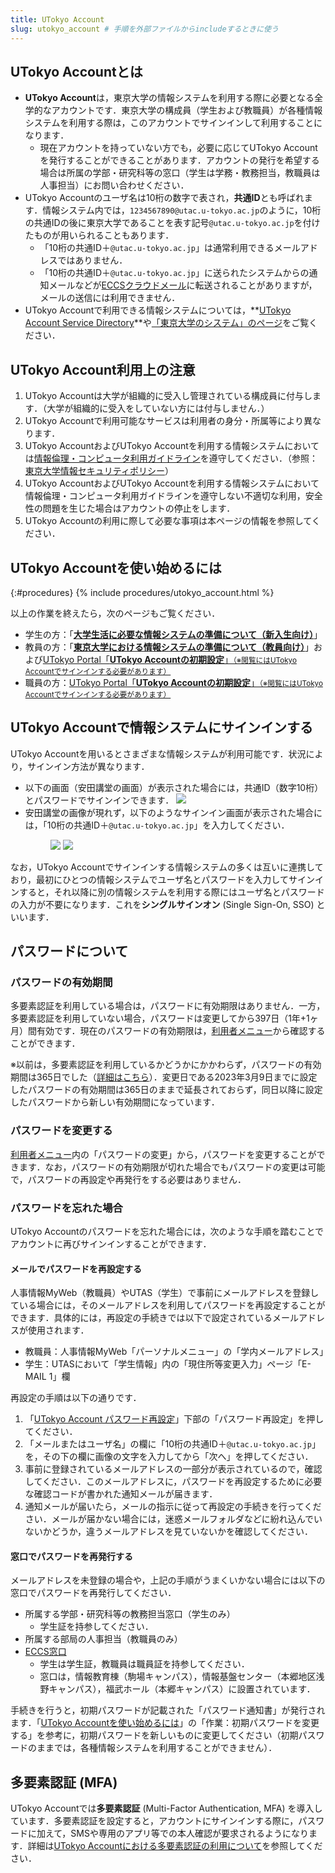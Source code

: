 ```yaml
---
title: UTokyo Account
slug: utokyo_account # 手順を外部ファイルからincludeするときに使う
---
```


## UTokyo Accountとは
- **UTokyo Account**は，東京大学の情報システムを利用する際に必要となる全学的なアカウントです．東京大学の構成員（学生および教職員）が各種情報システムを利用する際は，このアカウントでサインインして利用することになります．
  - 現在アカウントを持っていない方でも，必要に応じてUTokyo Accountを発行することができることがあります．アカウントの発行を希望する場合は所属の学部・研究科等の窓口（学生は学務・教務担当，教職員は人事担当）にお問い合わせください．
- UTokyo Accountのユーザ名は10桁の数字で表され，**共通ID**とも呼ばれます．情報システム内では，`1234567890@utac.u-tokyo.ac.jp`のように，10桁の共通IDの後に東京大学であることを表す記号`@utac.u-tokyo.ac.jp`を付けたものが用いられることもあります．
  - 「10桁の共通ID＋`@utac.u-tokyo.ac.jp`」は通常利用できるメールアドレスではありません．
  - 「10桁の共通ID＋`@utac.u-tokyo.ac.jp`」に送られたシステムからの通知メールなどが[ECCSクラウドメール](/eccs_cloud_email)に転送されることがありますが，メールの送信には利用できません． 
- UTokyo Accountで利用できる情報システムについては，**[UTokyo Account Service Directory](https://login.adm.u-tokyo.ac.jp/utokyoaccount/)**や[「東京大学のシステム」のページ](/systems)をご覧ください．

## UTokyo Account利用上の注意
1. UTokyo Accountは大学が組織的に受入し管理されている構成員に付与します．（大学が組織的に受入をしていない方には付与しません．）
1. UTokyo Accountで利用可能なサービスは利用者の身分・所属等により異なります．
1. UTokyo AccountおよびUTokyo Accountを利用する情報システムにおいては[情報倫理・コンピュータ利用ガイドライン](https://www.u-tokyo.ac.jp/content/400156696.pdf)を遵守してください．（参照：[東京大学情報セキュリティポリシー](https://www.u-tokyo.ac.jp/gen03/public16_j.html)）
1. UTokyo AccountおよびUTokyo Accountを利用する情報システムにおいて情報倫理・コンピュータ利用ガイドラインを遵守しない不適切な利用，安全性の問題を生じた場合はアカウントの停止をします．
1. UTokyo Accountの利用に際して必要な事項は本ページの情報を参照してください．

## UTokyo Accountを使い始めるには
{:#procedures}
{% include procedures/utokyo_account.html %}

以上の作業を終えたら，次のページもご覧ください．

- 学生の方：「**[大学生活に必要な情報システムの準備について（新入生向け）](/oc/)**」
- 教員の方：「**[東京大学における情報システムの準備について（教員向け）](/faculty_members/)**」および[UTokyo Portal「**UTokyo Accountの初期設定**」<small>（※閲覧にはUTokyo Accountでサインインする必要があります）</small>](https://univtokyo.sharepoint.com/sites/utokyoportal/wiki/d/UTokyo_Account_Initial_Settings.aspx)
- 職員の方：[UTokyo Portal「**UTokyo Accountの初期設定**」<small>（※閲覧にはUTokyo Accountでサインインする必要があります）</small>](https://univtokyo.sharepoint.com/sites/utokyoportal/wiki/d/UTokyo_Account_Initial_Settings.aspx)

## UTokyo Accountで情報システムにサインインする
UTokyo Accountを用いるとさまざまな情報システムが利用可能です．状況により，サインイン方法が異なります．

- 以下の画面（安田講堂の画面）が表示された場合には，共通ID（数字10桁）とパスワードでサインインできます．
![](img/signin-yasuda.png)
- 安田講堂の画像が現れず，以下のようなサインイン画面が表示された場合には，「10桁の共通ID＋`@utac.u-tokyo.ac.jp`」を入力してください．
    <figure class="gallery">
        <img src="img/signin-utac-01.png">
        <img src="img/signin-utac-02.png">
    </figure>

なお，UTokyo Accountでサインインする情報システムの多くは互いに連携しており，最初にひとつの情報システムでユーザ名とパスワードを入力してサインインすると，それ以降に別の情報システムを利用する際にはユーザ名とパスワードの入力が不要になります．これを**シングルサインオン** (Single Sign-On, SSO) といいます．

## パスワードについて
### パスワードの有効期間

多要素認証を利用している場合は，パスワードに有効期限はありません．一方，多要素認証を利用していない場合，パスワードは変更してから397日（1年+1ヶ月）間有効です．現在のパスワードの有効期限は，[利用者メニュー](https://utacm.adm.u-tokyo.ac.jp/webmtn/LoginServlet)から確認することができます．

<div class="box">
※以前は，多要素認証を利用しているかどうかにかかわらず，パスワードの有効期間は365日でした（<a href="/notice/2023/03-utokyo_account-password">詳細はこちら</a>）．変更日である2023年3月9日までに設定したパスワードの有効期間は365日のままで延長されておらず，同日以降に設定したパスワードから新しい有効期間になっています．
</div>

### パスワードを変更する
[利用者メニュー](https://utacm.adm.u-tokyo.ac.jp/webmtn/LoginServlet)内の「パスワードの変更」から，パスワードを変更することができます．なお，パスワードの有効期限が切れた場合でもパスワードの変更は可能で，パスワードの再設定や再発行をする必要はありません．

### パスワードを忘れた場合
UTokyo Accountのパスワードを忘れた場合には，次のような手順を踏むことでアカウントに再びサインインすることができます．

#### メールでパスワードを再設定する
人事情報MyWeb（教職員）やUTAS（学生）で事前にメールアドレスを登録している場合には，そのメールアドレスを利用してパスワードを再設定することができます．具体的には，再設定の手続きでは以下で設定されているメールアドレスが使用されます．

- 教職員：人事情報MyWeb「パーソナルメニュー」の「学内メールアドレス」
- 学生：UTASにおいて「学生情報」内の「現住所等変更入力」ページ「E-MAIL 1」欄

再設定の手順は以下の通りです．

1. 「[UTokyo Account パスワード再設定](https://utacm.adm.u-tokyo.ac.jp/webmtn/multi/jpn/reset.html)」下部の「パスワード再設定」を押してください．
1. 「メールまたはユーザ名」の欄に「10桁の共通ID＋`@utac.u-tokyo.ac.jp`」を，その下の欄に画像の文字を入力してから「次へ」を押してください．
1. 事前に登録されているメールアドレスの一部分が表示されているので，確認してください．このメールアドレスに，パスワードを再設定するために必要な確認コードが書かれた通知メールが届きます．
1. 通知メールが届いたら，メールの指示に従って再設定の手続きを行ってください．メールが届かない場合には，迷惑メールフォルダなどに紛れ込んでいないかどうか，違うメールアドレスを見ていないかを確認してください．

#### 窓口でパスワードを再発行する
メールアドレスを未登録の場合や，上記の手順がうまくいかない場合には以下の窓口でパスワードを再発行してください．

- 所属する学部・研究科等の教務担当窓口（学生のみ）
    - 学生証を持参してください．
- 所属する部局の人事担当（教職員のみ）
- [ECCS窓口](https://www.ecc.u-tokyo.ac.jp/map.html)
    - 学生は学生証，教職員は職員証を持参してください．
    - 窓口は，情報教育棟（駒場キャンパス），情報基盤センター（本郷地区浅野キャンパス），福武ホール（本郷キャンパス）に設置されています．

手続きを行うと，初期パスワードが記載された「パスワード通知書」が発行されます．「[UTokyo Accountを使い始めるには](#procedures)」の「作業：初期パスワードを変更する」を参考に，初期パスワードを新しいものに変更してください（初期パスワードのままでは，各種情報システムを利用することができません）．

## 多要素認証 (MFA)
UTokyo Accountでは**多要素認証** (Multi-Factor Authentication, MFA) を導入しています．多要素認証を設定すると，アカウントにサインインする際に，パスワードに加えて，SMSや専用のアプリ等での本人確認が要求されるようになります．詳細は[UTokyo Accountにおける多要素認証の利用について](mfa/)を参照してください．
